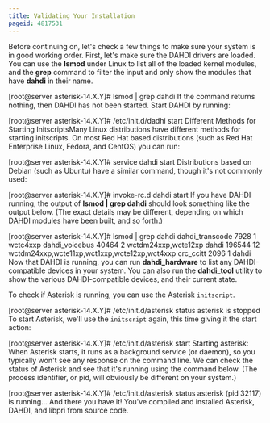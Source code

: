 ```yaml
---
title: Validating Your Installation
pageid: 4817531
---
```


Before continuing on, let's check a few things to make sure your system is in good working order. First, let's make sure the DAHDI drivers are loaded. You can use the **lsmod** under Linux to list all of the loaded kernel modules, and the **grep** command to filter the input and only show the modules that have **dahdi** in their name.

[root@server asterisk-14.X.Y]# lsmod | grep dahdi
If the command returns nothing, then DAHDI has not been started. Start DAHDI by running:

[root@server asterisk-14.X.Y]# /etc/init.d/dadhi start
Different Methods for Starting InitscriptsMany Linux distributions have different methods for starting initscripts. On most Red Hat based distributions (such as Red Hat Enterprise Linux, Fedora, and CentOS) you can run:

[root@server asterisk-14.X.Y]# service dahdi start
Distributions based on Debian (such as Ubuntu) have a similar command, though it's not commonly used:

[root@server asterisk-14.X.Y]# invoke-rc.d dahdi start
If you have DAHDI running, the output of **lsmod | grep dahdi** should look something like the output below. (The exact details may be different, depending on which DAHDI modules have been built, and so forth.)

[root@server asterisk-14.X.Y]# lsmod | grep dahdi
dahdi\_transcode 7928 1 wctc4xxp
dahdi\_voicebus 40464 2 wctdm24xxp,wcte12xp
dahdi 196544 12 wctdm24xxp,wcte11xp,wct1xxp,wcte12xp,wct4xxp
crc\_ccitt 2096 1 dahdi
Now that DAHDI is running, you can run **dahdi\_hardware** to list any DAHDI-compatible devices in your system. You can also run the **dahdi\_tool** utility to show the various DAHDI-compatible devices, and their current state.

To check if Asterisk is running, you can use the Asterisk `initscript`.

[root@server asterisk-14.X.Y]# /etc/init.d/asterisk status
asterisk is stopped
To start Asterisk, we'll use the `initscript` again, this time giving it the start action:

[root@server asterisk-14.X.Y]# /etc/init.d/asterisk start
Starting asterisk:
When Asterisk starts, it runs as a background service (or daemon), so you typically won't see any response on the command line. We can check the status of Asterisk and see that it's running using the command below. (The process identifier, or pid, will obviously be different on your system.)

[root@server asterisk-14.X.Y]# /etc/init.d/asterisk status
asterisk (pid 32117) is running...
And there you have it! You've compiled and installed Asterisk, DAHDI, and libpri from source code.

